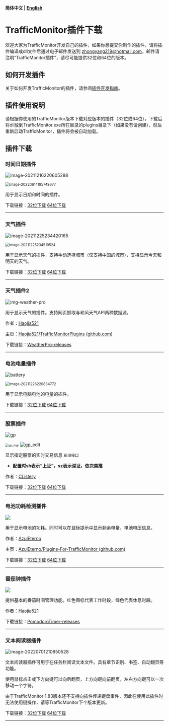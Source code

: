 **简体中文 | [English](plugin_download_en.md)**

# TrafficMonitor插件下载

欢迎大家为TrafficMonitor开发自己的插件，如果你想提交你制作的插件，请将插件编译成dll文件后通过电子邮件发送到 zhongyang219@hotmail.com，邮件请注明“TrafficMonitor插件”，请尽可能提供32位和64位的版本。

## 如何开发插件

关于如何开发TrafficMonitor的插件，请参阅[插件开发指南](https://github.com/zhongyang219/TrafficMonitor/wiki/%E6%8F%92%E4%BB%B6%E5%BC%80%E5%8F%91%E6%8C%87%E5%8D%97)。

## 插件使用说明

请根据你使用的TrafficMonitor版本下载对应版本的插件（32位或64位），下载后将dll放到TrafficMonitor.exe所在目录的plugins目录下（如果没有请创建），然后重新启动TrafficMonitor，插件将会被自动加载。

## 插件下载

### 时间日期插件

![image-20211216220605288](images/image-20211216220605288.png)

<img src="images/image-20220614195748677.png" alt="image-20220614195748677" style="zoom:80%;" />

用于显示日期和时间的插件。

下载链接：[32位下载](https://github.com/zhongyang219/TrafficMonitorPlugins/blob/main/download/DateTime/DateTime_V1.0_x86.zip?raw=true) [64位下载](https://github.com/zhongyang219/TrafficMonitorPlugins/blob/main/download/DateTime/DateTime_V1.0_x64.zip?raw=true)

---

### 天气插件

![image-20211225234420165](images/image-20211225234420165.png)

<img src="images/image-20211225234519524.png" alt="image-20211225234519524" style="zoom:80%;" />

用于显示天气的插件，支持手动选择城市（仅支持中国的城市），支持显示今天和明天的天气。

下载链接：[32位下载](https://github.com/zhongyang219/TrafficMonitorPlugins/blob/main/download/weather/Weather_V1.02_x86.zip?raw=true) [64位下载](https://github.com/zhongyang219/TrafficMonitorPlugins/blob/main/download/weather/Weather_V1.02_x64.zip?raw=true)

---

### 天气插件2

![img-weather-pro](images/img-weather-pro.png)

用于显示天气的插件。支持网页抓取与和风天气API两种数据源。

作者：[Haojia521](https://github.com/Haojia521)

主页：[Haojia521/TrafficMonitorPlugins (github.com)](https://github.com/Haojia521/TrafficMonitorPlugins)

下载链接：[WeatherPro-releases](https://github.com/Haojia521/TrafficMonitorPlugins/releases)

---

### 电池电量插件

![battery](images/battery.png)

<img src="images/image-20211226220834772.png" alt="image-20211226220834772" style="zoom:80%;" />

用于显示电脑电池的电量的插件。

下载链接：[32位下载](https://github.com/zhongyang219/TrafficMonitorPlugins/blob/main/download/Battery/Battery_V1.02_x86.zip?raw=true) [64位下载](https://github.com/zhongyang219/TrafficMonitorPlugins/blob/main/download/Battery/Battery_V1.02_x64.zip?raw=true)

---

### 股票插件

![gp](images/gp_viewer_20220411100625.png)

<img src="images/gp_mgr_20220411100659.png" alt="gp_mgr" style="zoom:65%;" />

<img src="images/gp_edit_20220411100337.png" alt="gp_edit" style="zoom:100%;" />

显示指定股票的实时交易信息 `新浪接口`

- **配置时sh表示“上证”，sz表示深证，依次类推**

作者：[CListery](https://github.com/CListery)

下载链接：[32位下载](https://github.com/zhongyang219/TrafficMonitorPlugins/blob/main/download/GP/GP_V1.12_x86.zip?raw=true) [64位下载](https://github.com/zhongyang219/TrafficMonitorPlugins/blob/main/download/GP/GP_V1.12_x64.zip?raw=true)

---

### 电池功耗检测插件

![](images/155976271-b3e58b7a-d3ec-442d-8107-c0c69a2d7610.png)

用于显示电池的功耗。同时可以在鼠标提示中显示剩余电量、电池电压信息。

作者：[AzulEterno](https://github.com/AzulEterno)

主页：[AzulEterno/Plugins-For-TrafficMonitor (github.com)](https://github.com/AzulEterno/Plugins-For-TrafficMonitor)

下载链接：[32位下载](https://github.com/AzulEterno/Plugins-For-TrafficMonitor/raw/main/archs/x86/PowerMonPlugin.dll) [64位下载](https://github.com/AzulEterno/Plugins-For-TrafficMonitor/raw/main/archs/x64/PowerMonPlugin.dll)

---

### 番茄钟插件

![](images/img-pomodoro-timer.png)

提供基本的番茄时间管理功能。红色图标代表工作时段，绿色代表休息时段。

作者：[Haojia521](https://github.com/Haojia521)

下载链接：[PomodoroTimer-releases](https://github.com/Haojia521/TrafficMonitorPlugins/releases)

---

### 文本阅读器插件

![image-20220701210850528](images/image-20220701210850528.png)

文本阅读器插件可用于在任务栏阅读文本文件。具有章节识别、书签、自动翻页等功能。

使用鼠标点击或下方向键可以向后翻页，上方向键向前翻页，左右方向键可以一次移动一个字符。

由于TrafficMonitor 1.83版本还不支持向插件传递键盘事件，因此在使用此插件时无法使用键操作，请等TrafficMonitor下个版本更新。

下载链接：[32位下载](https://github.com/zhongyang219/TrafficMonitorPlugins/blob/main/download/TextReader/TextReader_V1.01_x86.zip?raw=true) [64位下载](https://github.com/zhongyang219/TrafficMonitorPlugins/blob/main/download/TextReader/TextReader_V1.01_x64.zip?raw=true)

---

